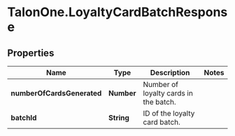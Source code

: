 # TalonOne.LoyaltyCardBatchResponse

## Properties

Name | Type | Description | Notes
------------ | ------------- | ------------- | -------------
**numberOfCardsGenerated** | **Number** | Number of loyalty cards in the batch. | 
**batchId** | **String** | ID of the loyalty card batch. | 



